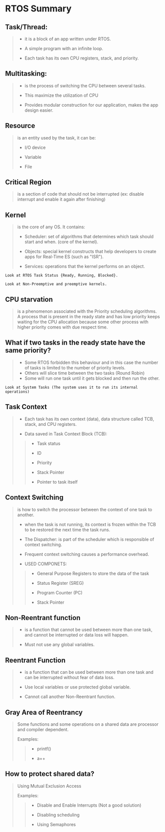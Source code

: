 <p align="center">
  <h1>RTOS Summary</h1>
</p>


## Task/Thread:

> * it is a block of an app written under RTOS.
>
> * A simple program with an infinite loop.
>
> * Each task has its own CPU registers, stack, and priority.

## Multitasking:

> * is the process of switching the CPU between several tasks.
>
> * This maximize the utilization of CPU
>
> * Provides modular construction for our application, makes the app design easier.

## Resource
> is an entity used by the task, it can be:
>
> * I/O device
>
> * Variable
>
> * File

## Critical Region
> is a section of code that should not be interrupted (ex: disable interrupt and enable it again after finishing)

## Kernel
> is the core of any OS. It contains:
>
> * Scheduler: set of algorithms that determines which task should start and when. (core of the kernel).
>
> * Objects: special kernel constructs that help developers to create apps for Real-Time ES (such as "ISR").
>
> * Services: operations that the kernel performs on an object.

    Look at RTOS Task Status {Ready, Running, Blocked}.

    Look at Non-Preemptive and preemptive kernels.

## CPU starvation
> is a phenomenon associated with the Priority scheduling algorithms. A process that is present in the ready state and has low priority keeps waiting for the CPU allocation because some other process with higher priority comes with due respect time.

## What if two tasks in the ready state have the same priority?

> * Some RTOS forbidden this behaviour and in this case the number of tasks is limited to the number of priority levels.
> * Others will slice time between the two tasks (Round Robin)
> * Some will run one task until it gets blocked and then run the other.

    Look at System Tasks (The system uses it to run its internal operations)

## Task Context 
> * Each task has its own context (data), data structure called TCB, stack, and CPU registers.
>
> * Data saved in Task Context Block (TCB):
>
>> * Task status
>>
>> * ID
>>
>> * Priority
>>
>> * Stack Pointer
>>
>> * Pointer to task itself

## Context Switching 
> is how to switch the processor between the context of one task to another.
>
> * when the task is not running, its context is frozen within the TCB to be restored the next time the task runs.
>
> * The Dispatcher: is part of the scheduler which is responsible of context switching.
>
> * Frequent context switching causes a performance overhead.
>
> * USED COMPONETS:
>
>> * General Purpose Registers to store the data of the task
>>
>> * Status Register (SREG)
>>
>> * Program Counter (PC)
>>
>> * Stack Pointer

## Non-Reentrant function

> * is a function that cannot be used between more than one task, and cannot be interrupted or data loss will happen.
>
> * Must not use any global variables.

## Reentrant Function

> * is a function that can be used between more than one task and can be interrupted without fear of data loss.
>
> * Use local variables or use protected global variable.
>
> * Cannot call another Non-Reentrant function.

## Gray Area of Reentrancy

> Some functions and some operations on a shared data are processor and compiler dependent.
>
> Examples:
>>
>> * printf()
>>
>> * a++

## How to protect shared data?

> Using Mutual Exclusion Access
>
> Examples:
>
>> * Disable and Enable Interrupts (Not a good solution)
>>
>> * Disabling scheduling
>>
>> * Using Semaphores
